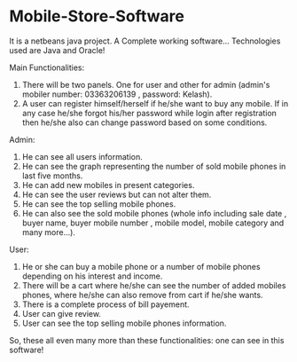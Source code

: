 # Mobile-Store-Software
It is a netbeans java project.
A Complete working software... Technologies used are Java and Oracle!

Main Functionalities:

1. There will be two panels. One for user and other for admin (admin's mobiler number: 03363206139  , password: Kelash).
2. A user can register himself/herself if he/she want to buy any mobile. If in any case he/she forgot his/her password while login after registration then he/she also can change password based on some conditions.

Admin:
  1. He can see all users information.
  2. He can see the graph representing the number of sold mobile phones in last five months.
  3. He can add new mobiles in present categories.
  4. He can see the user reviews but can not alter them.
  5. He can see the top selling mobile phones.
  6. He can also see the sold mobile phones (whole info including sale date , buyer name, buyer mobile number , mobile model, mobile category and many more...).
  
User:
  1. He or she can buy a mobile phone or a number of mobile phones depending on his interest and income.
  2. There will be a cart where he/she can see the number of added mobiles phones, where he/she can also remove from cart if he/she wants.
  3. There is a complete process of bill payement.
  4. User can give review.
  5. User can see the top selling mobile phones information.


So, these all even many more than these functionalities: one can see in this software!
